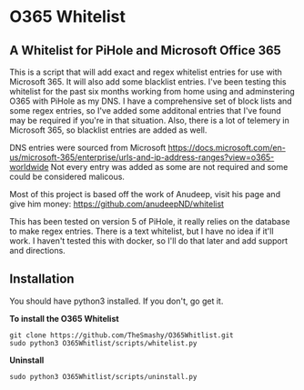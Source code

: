 # O365 Whitelist

## A Whitelist for PiHole and Microsoft Office 365

This is a script that will add exact and regex whitelist entries for use with Microsoft 365.  It will also add some blacklist entries.  I've been testing this whitelist for the past six months working from home using and adminstering O365 with PiHole as my DNS.  I have a comprehensive set of block lists and some regex entries, so I've added some additonal entries that I've found may be required if you're in that situation.  Also, there is a lot of telemery in Microsoft 365, so blacklist entries are added as well.

DNS entries were sourced from Microsoft https://docs.microsoft.com/en-us/microsoft-365/enterprise/urls-and-ip-address-ranges?view=o365-worldwide
Not every entry was added as some are not required and some could be considered malicous.

Most of this project is based off the work of Anudeep, visit his page and give him money: https://github.com/anudeepND/whitelist

This has been tested on version 5 of PiHole, it really relies on the database to make regex entries.  There is a text whitelist, but I have no idea if it'll work.  I haven't tested this with docker, so I'll do that later and add support and directions.

## Installation
You should have python3 installed.  If you don't, go get it.  

**To install the O365 Whitelist**

    git clone https://github.com/TheSmashy/O365Whitlist.git  
    sudo python3 O365Whitlist/scripts/whitelist.py  

**Uninstall**  

    sudo python3 O365Whitlist/scripts/uninstall.py  

